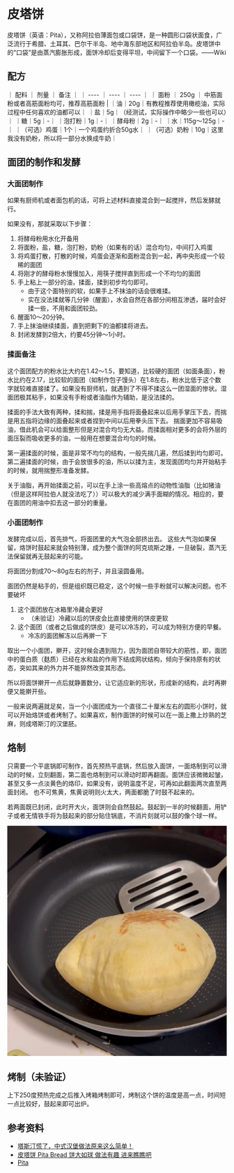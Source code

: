# 皮塔饼

皮塔饼（英语：Pita），又称阿拉伯薄面包或口袋饼，是一种圆形口袋状面食，广泛流行于希腊、土耳其、巴尔干半岛、地中海东部地区和阿拉伯半岛。皮塔饼中的“口袋”是由蒸汽膨胀形成，面饼冷却后变得平坦，中间留下一个口袋。——Wiki

## 配方

｜ 配料 ｜ 剂量 ｜ 备注 ｜
｜ ---- ｜ ---- ｜ ---- ｜
｜ 面粉 ｜ 250g ｜ 中筋面粉或者高筋面粉均可，推荐高筋面粉 |
｜油｜20g｜有教程推荐使用橄榄油，实际过程中任何喜欢的油都可以｜
｜盐｜5g｜（经测试，实际操作中略少一些也可以）｜
｜糖｜5g｜-｜
｜泡打粉｜1g｜-｜
｜酵母粉｜2g｜-｜
｜水｜115g～125g｜-｜
｜（可选）鸡蛋｜1个｜一个鸡蛋约折合50g水｜
｜（可选）奶粉｜10g｜这里我没有奶粉，所以将一部分水换成牛奶｜

## 面团的制作和发酵

### 大面团制作

如果有厨师机或者面包机的话，可将上述材料直接混合到一起搅拌，然后发酵就行。

如果没有，那就采取以下步骤：

1. 将酵母粉用水化开备用
2. 将面粉，盐，糖，泡打粉，奶粉（如果有的话）混合均匀，中间打入鸡蛋
3. 将鸡蛋打散，打散的时候，鸡蛋会逐渐和面粉混合到一起，再中央形成一个较稀的面团
4. 将刚才的酵母粉水慢慢加入，用筷子搅拌直到形成一个不均匀的面团
5. 手上粘上一部分的油，揉面，揉到初步均匀即可。
   * 由于这个面特别的软，如果手上不抹油的话会很难揉。
   * 实在没法揉就等几分钟（醒面），水会自然在各部分间相互渗透，届时会好揉一些，不用和面团较劲。
6. 醒面10～20分钟。
7. 手上抹油继续揉面，直到把剩下的油都揉将进去。
8. 封闭发酵到2倍大，约要45分钟～1小时。

### 揉面备注

这个面团配方的粉水比大约在1.42～1.5，要知道，比较硬的面团（如面条面），粉水比约在2.17，比较软的面团（如制作包子馒头）在1.8左右，粉水比低于这个数字就较难直接揉了。如果没有厨师机，就遇到了不得不揉这么一团湿面的惨状。湿面团极其粘手，如果没有手粉或者油脂作为辅助，是没法揉的。

揉面的手法大致有两种，揉和揣，揉是用手指将面叠起来以后用手掌压下去，而揣是用五指将边缘的面叠起来或者捏到中间以后用拳头压下去。
揣面更加不容易吸油，借此机会可以给面整形但是对混合均匀无大益。而揉面相对更多的会将外层的面压裂而吸收更多的油，一般用在想要混合均匀的时候。

第一遍揉面的时候，面是非常不均匀的结构，一般先揣几遍，然后揉到均匀即可。
第二遍揉面的时候，由于会放很多的油，所以以揉为主，发现面团均匀并开始粘手的时候，就用揣整形准备发酵。

关于油脂，再开始揉面之前，可以在手上涂一些高熔点的动物性油脂（比如猪油（但是这样阿拉伯人就没法吃了））可以极大的减少满手面糊的情况。相应的，要在面团的用油中扣去这一部分的重量。

### 小面团制作

发酵完成以后，首先排气，将面团里的大气泡全部挤出去。
这些大气泡如果保留，烙饼时鼓起来就会特别薄，成为整个面饼的阿克琉斯之踵，一旦破裂，蒸汽无法保留就再无鼓起来的可能。

将面团分割成70～80g左右的剂子，并且滚圆备用。

面团仍然是粘手的，但是组织既已稳定，这个时候一些手粉就可以解决问题。也不要破坏

1. 这个面团放在冰箱里冷藏会更好
   * （未验证）冷藏以后的饼皮会比直接使用的饼皮更软
2. 这个面团（或者之后做成的饼皮）是可以冷冻的，可以成为特别方便的早餐。
   * 冷冻的面团解冻以后再擀一下

取出一个小面团，擀开，这时候会遇到阻力，因为面团自带较大的筋性，即，面团中的蛋白质（麸质）已经在水和盐的作用下结成网状结构，倾向于保持原有的状态，突如其来的外力并不能猝然改变其形态。

所以将面饼擀开一点后就静置数分，让它适应新的形状，形成新的结构，此时再擀便又能擀开些。

一般来说两遍就足矣，当一个小面团成为一个直径二十厘米左右的圆形小饼时，就可以开始烙饼或者烤制了。如果喜欢，制作面饼的时候可以在一面上撒上炒熟的芝麻，则成塔斯汀的汉堡胚。

## 烙制

只需要一个平底锅即可制作，首先预热平底锅，然后放入面饼，一面烙制到可以滑动的时候，立刻翻面，第二面也烙制到可以滑动时即再翻面。面饼应该微微起皱，甚至又多一点淡黄色的烙印，如果没有，说明温度不足，可再如此翻面两次直至两面封闭。
也不可焦黄，焦黄说明则火太大，两面都脆了时鼓不起来的。

若两面既已封闭，此时开大火，面饼则会自然鼓起。鼓起到一半的时候翻面，用铲子或者无情铁手将为鼓起来的部分贴住锅底，不消片刻就可以鼓的像个球一样。

![](../img/2023-03-04-17-13-05.png)

## 烤制（未验证）

上下250度预热完成之后推入烤箱烤制即可，烤制这个饼的温度是高一点，时间短一点比较好，鼓起来即可出炉。


## 参考资料

- [塔斯汀慌了，中式汉堡做法原来这么简单！](https://www.bilibili.com/video/BV1Jx4y1c7sm/)
- [皮塔饼 Pita Bread 饼大如球 做法有趣 进来瞧瞧吧](https://youtu.be/_zVEKAtqfvk)
- [Pita](https://en.wikipedia.org/wiki/Pita)